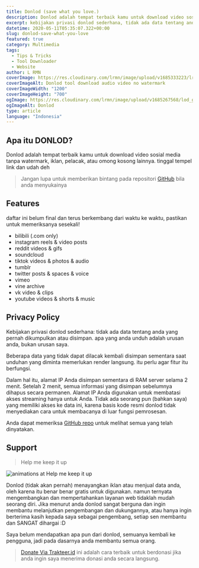 ```yaml
---
title: Donlod (save what you love.)
description: Donlod adalah tempat terbaik kamu untuk download video sosial media tanpa watermark, iklan, pelacak, atau omong kosong lainnya
excerpt: kebijakan privasi donlod sederhana, tidak ada data tentang anda yang pernah dikumpulkan/disimpan. Tidak ada. Apa yang anda unduh adalah urusan anda, bukan urusan saya.
datetime: 2020-05-11T05:35:07.322+00:00
slug: donlod-save-what-you-love
featured: true
category: Multimedia
tags:
  - Tips & Tricks
  - Tool Downloader
  - Website
author: L RMN
coverImage: https://res.cloudinary.com/lrmn/image/upload/v1685333223/lrmn.dev/donlod-blog_dxobr3.png
coverImageAlt: Donlod tool download audio video no watermark
coverImageWidth: "1200"
coverImageHeight: "700"
ogImage: https://res.cloudinary.com/lrmn/image/upload/v1685267568/lod_gf8w9u.png
ogImageAlt: Donlod
type: article
language: "Indonesia"
---
```


## Apa itu DONLOD?

Donlod adalah tempat terbaik kamu untuk download video sosial media tanpa watermark, iklan, pelacak, atau omong kosong lainnya. tinggal tempel link dan udah deh

> Jangan lupa untuk memberikan bintang pada repositori [GitHub](https://github.com/nama-pengguna/nama-repo) bila anda menyukainya

## Features

daftar ini belum final dan terus berkembang dari waktu ke waktu, pastikan untuk memeriksanya sesekali!

- bilibili (.com only)
- instagram reels & video posts
- reddit videos & gifs
- soundcloud
- tiktok videos & photos & audio
- tumblr
- twitter posts & spaces & voice
- vimeo
- vine archive
- vk video & clips
- youtube videos & shorts & music

## Privacy Policy

Kebijakan privasi donlod sederhana: tidak ada data tentang anda yang pernah dikumpulkan atau disimpan.
apa yang anda unduh adalah urusan anda, bukan urusan saya.

Beberapa data yang tidak dapat dilacak kembali disimpan sementara saat unduhan yang diminta memerlukan render langsung. itu perlu agar fitur itu berfungsi.

Dalam hal itu, alamat IP Anda disimpan sementara di RAM server selama 2 menit. Setelah 2 menit, semua informasi yang disimpan sebelumnya dihapus secara permanen. Alamat IP Anda digunakan untuk membatasi akses streaming hanya untuk Anda.
Tidak ada seorang pun (bahkan saya) yang memiliki akses ke data ini, karena basis kode resmi donlod tidak menyediakan cara untuk membacanya di luar fungsi pemrosesan.

Anda dapat memeriksa [GitHub repo](https://github.com/lrmn7/donlod) untuk melihat semua yang telah dinyatakan.

## Support

> Help me keep it up

![animations at Help me keep it up](https://res.cloudinary.com/lrmn/image/upload/v1685266990/catsleep_cxk9vz.webp "L RMN website")

Donlod (tidak akan pernah) menayangkan iklan atau menjual data anda, oleh karena itu benar benar gratis untuk digunakan. namun ternyata mengembangkan dan mempertahankan layanan web tidaklah mudah seorang diri.
Jika menurut anda donlod sangat berguna dan ingin membantu melanjutkan pengembangan dan dukungannya, atau hanya ingin berterima kasih kepada saya sebagai pengembang, setiap sen membantu dan SANGAT dihargai :D

Saya belum mendapatkan apa pun dari donlod, semuanya kembali ke pengguna, jadi pada dasarnya anda membantu semua orang.

> [Donate Via Trakteer.id](https://trakteer.id/lrmn)
> ini adalah cara terbaik untuk berdonasi jika anda ingin saya menerima donasi anda secara langsung.
